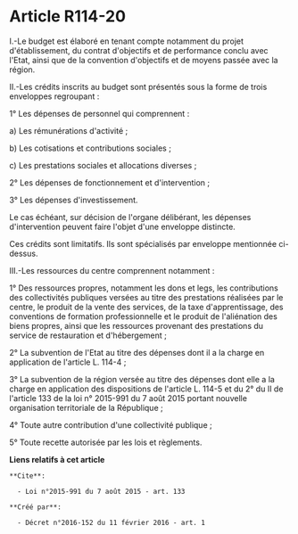 # Article R114-20

I.-Le budget est élaboré en tenant compte notamment du projet d'établissement, du contrat d'objectifs et de performance
conclu avec l'Etat, ainsi que de la convention d'objectifs et de moyens passée avec la région. 

II.-Les crédits inscrits au budget sont présentés sous la forme de trois enveloppes regroupant : 

1° Les dépenses de personnel qui comprennent : 

a) Les rémunérations d'activité ; 

b) Les cotisations et contributions sociales ; 

c) Les prestations sociales et allocations diverses ; 

2° Les dépenses de fonctionnement et d'intervention ; 

3° Les dépenses d'investissement. 

Le cas échéant, sur décision de l'organe délibérant, les dépenses d'intervention peuvent faire l'objet d'une enveloppe
distincte. 

Ces crédits sont limitatifs. Ils sont spécialisés par enveloppe mentionnée ci-dessus. 

III.-Les ressources du centre comprennent notamment : 

1° Des ressources propres, notamment les dons et legs, les contributions des collectivités publiques versées au titre des
prestations réalisées par le centre, le produit de la vente des services, de la taxe d'apprentissage, des conventions de
formation professionnelle et le produit de l'aliénation des biens propres, ainsi que les ressources provenant des prestations
du service de restauration et d'hébergement ; 

2° La subvention de l'Etat au titre des dépenses dont il a la charge en application de l'article L. 114-4 ; 

3° La subvention de la région versée au titre des dépenses dont elle a la charge en application des dispositions de l'article
L. 114-5 et du 2° du II de l'article 133 de la loi n° 2015-991 du 7 août 2015 portant nouvelle organisation territoriale de
la République ; 

4° Toute autre contribution d'une collectivité publique ; 

5° Toute recette autorisée par les lois et règlements.

**Liens relatifs à cet article**

	**Cite**:

	  - Loi n°2015-991 du 7 août 2015 - art. 133

	**Créé par**:

	  - Décret n°2016-152 du 11 février 2016 - art. 1
